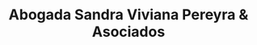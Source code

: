 ---
title: "Abogada Sandra Viviana Pereyra & Asociados"
url: /ciudad-autonoma-de-buenos-aires/abogada-sandra-viviana-pereyra-und-asociados/
shop: Allgemein
---